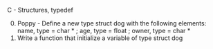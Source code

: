 C - Structures, typedef

0. Poppy - Define a new type struct dog with the following elements: name, type = char * ; age, type = float ; owner, type = char *
1. Write a function that initialize a variable of type struct dog

